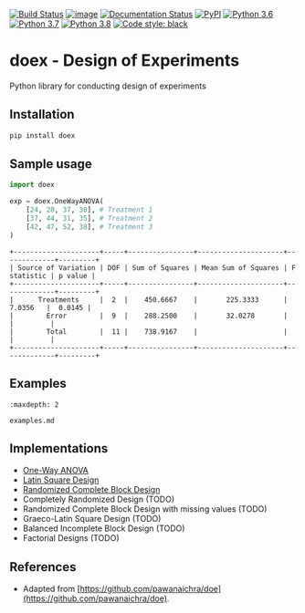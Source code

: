 [![Build Status](https://github.com/rohitsanj/doex/workflows/CI/badge.svg)](https://github.com/rohitsanj/doex/actions)
[![image](https://codecov.io/github/rohitsanj/doex/coverage.svg?branch=master)](https://codecov.io/github/rohitsanj/doex?branch=master)
[![Documentation Status](https://readthedocs.org/projects/doex/badge/?version=latest)](https://doex.readthedocs.io/en/latest/?badge=latest)
[![PyPI](https://img.shields.io/pypi/v/doex.svg)](https://pypi.org/project/doex/)
[![Python 3.6](https://img.shields.io/badge/python-3.6-blue.svg)](https://www.python.org/downloads/release/python-360/)
[![Python 3.7](https://img.shields.io/badge/python-3.7-blue.svg)](https://www.python.org/downloads/release/python-370/)
[![Python 3.8](https://img.shields.io/badge/python-3.8-blue.svg)](https://www.python.org/downloads/release/python-380/)
[![Code style: black](https://img.shields.io/badge/code%20style-black-000000.svg)](https://github.com/ambv/black)

# doex - Design of Experiments

Python library for conducting design of experiments

## Installation

```bash
pip install doex
```

## Sample usage

```python
import doex

exp = doex.OneWayANOVA(
    [24, 28, 37, 30], # Treatment 1
    [37, 44, 31, 35], # Treatment 2
    [42, 47, 52, 38], # Treatment 3
)
```

```
+---------------------+-----+----------------+---------------------+-------------+---------+
| Source of Variation | DOF | Sum of Squares | Mean Sum of Squares | F statistic | p value |
+---------------------+-----+----------------+---------------------+-------------+---------+
|      Treatments     |  2  |    450.6667    |       225.3333      |    7.0356   |  0.0145 |
|        Error        |  9  |    288.2500    |       32.0278       |             |         |
|        Total        |  11 |    738.9167    |                     |             |         |
+---------------------+-----+----------------+---------------------+-------------+---------+
```

## Examples

```{toctree}
:maxdepth: 2

examples.md
```

## Implementations

- [One-Way ANOVA](https://doex.readthedocs.io/en/latest/examples.html#one-way-anova)
- [Latin Square Design](https://doex.readthedocs.io/en/latest/examples.html#latin-square-design)
- [Randomized Complete Block Design](https://doex.readthedocs.io/en/latest/examples.html#randomized-complete-block-design)
- Completely Randomized Design (TODO)
- Randomized Complete Block Design with missing values (TODO)
- Graeco-Latin Square Design (TODO)
- Balanced Incomplete Block Design (TODO)
- Factorial Designs (TODO)

## References

- Adapted from [https://github.com/pawanaichra/doe](https://github.com/pawanaichra/doe).

[documentation]: https://doex.readthedocs.io/
